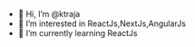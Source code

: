 - 👋 Hi, I’m @ktraja
- 👀 I’m interested in ReactJs,NextJs,AngularJs
- 🌱 I’m currently learning ReactJs

<!---
ktraja/ktraja is a ✨ special ✨ repository because its `README.md` (this file) appears on your GitHub profile.
You can click the Preview link to take a look at your changes.
--->
